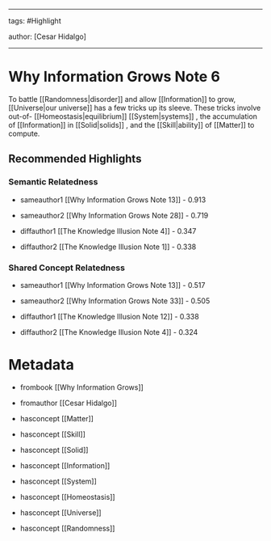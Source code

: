 




---

tags: #Highlight

author: [Cesar Hidalgo]

---
# Why Information Grows Note 6




To battle  [[Randomness|disorder]]  and allow  [[Information]]  to grow,  [[Universe|our universe]]  has a few tricks up its sleeve. These tricks involve out-of- [[Homeostasis|equilibrium]]   [[System|systems]] , the accumulation of  [[Information]]  in  [[Solid|solids]] , and the  [[Skill|ability]]  of  [[Matter]]  to compute.


## Recommended Highlights

### Semantic Relatedness


- sameauthor1 [[Why Information Grows Note 13]] - 0.913

- sameauthor2 [[Why Information Grows Note 28]] - 0.719

- diffauthor1 [[The Knowledge Illusion Note 4]] - 0.347

- diffauthor2 [[The Knowledge Illusion Note 1]] - 0.338
### Shared Concept Relatedness


- sameauthor1 [[Why Information Grows Note 13]] - 0.517

- sameauthor2 [[Why Information Grows Note 33]] - 0.505

- diffauthor1 [[The Knowledge Illusion Note 12]] - 0.338

- diffauthor2 [[The Knowledge Illusion Note 4]] - 0.324
# Metadata


- frombook [[Why Information Grows]]

- fromauthor [[Cesar Hidalgo]]

- hasconcept [[Matter]]

- hasconcept [[Skill]]

- hasconcept [[Solid]]

- hasconcept [[Information]]

- hasconcept [[System]]

- hasconcept [[Homeostasis]]

- hasconcept [[Universe]]

- hasconcept [[Randomness]]